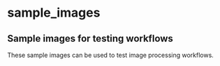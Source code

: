 # sample_images
## Sample images for testing workflows

These sample images can be used to test image processing workflows.
